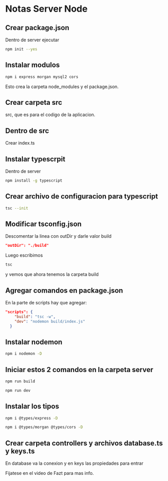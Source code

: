 # Notas Server Node

## Crear package.json

Dentro de server ejecutar

```bash
npm init --yes
```

## Instalar modulos

```bash
npm i express morgan mysql2 cors
```

Esto crea la carpeta node_modules y el package.json.

## Crear carpeta src

src, que es para el codigo de la aplicacion.

## Dentro de src

Crear index.ts

## Instalar typescrpit

Dentro de server

```bash
npm install -g typescript
```

## Crear archivo de configuracion para typescript

```bash
tsc --init
```

## Modificar tsconfig.json

Descomentar la linea con outDir y darle valor build

```json
"outDir": "./build"
```

Luego escribimos 

```bash
tsc
```

y vemos que ahora tenemos la carpeta build

## Agregar comandos en package.json

En la parte de scripts hay que agregar:

```json
"scripts": {
    "build": "tsc -w",
    "dev": "nodemon build/index.js"
  }
```

## Instalar nodemon

```bash
npm i nodemon -D
```

## Iniciar estos 2 comandos en la carpeta server

```bash
npm run build
```

```bash
npm run dev
```

## Instalar los tipos

```bash
npm i @types/express -D
```

```bash
npm i @types/morgan @types/cors -D
```

## Crear carpeta controllers y archivos database.ts y keys.ts

En database va la conexion y en keys las propiedades para entrar

Fijatese en el video de Fazt para mas info.
